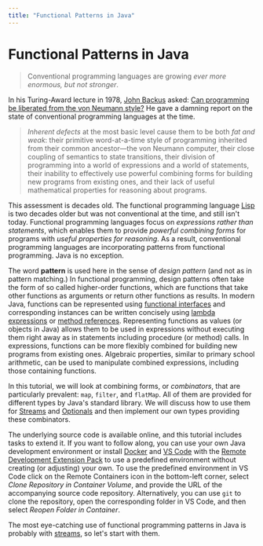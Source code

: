 ```yaml
---
title: "Functional Patterns in Java"
---
```


# Functional Patterns in Java

> Conventional programming languages are growing *ever more enormous, but not stronger*.

In his Turing-Award lecture in 1978,
[John Backus](https://en.wikipedia.org/wiki/John_Backus)
asked:
[Can programming be liberated from the von Neumann style?](https://www.thocp.net/biographies/papers/backus_turingaward_lecture.pdf)
He gave a damning report on the state of conventional programming languages at the time.

> *Inherent defects* at the most basic level cause them to be both *fat and weak*:
> their primitive word-at-a-time style of programming
> inherited from their common ancestor—the von Neumann computer,
> their close coupling of semantics to state transitions,
> their division of programming into a world of expressions and a world of statements,
> their inability to effectively use powerful combining forms
> for building new programs from existing ones,
> and their lack of useful mathematical properties for reasoning about programs.

This assessment is decades old.
The functional programming language
[Lisp](https://en.wikipedia.org/wiki/Lisp_(programming_language))
is two decades older but was not conventional at the time, and still isn't today.
Functional programming languages focus on *expressions rather than statements*,
which enables them to provide *powerful combining forms* for programs
with *useful properties for reasoning*.
As a result, conventional programming languages are incorporating patterns
from functional programming.
Java is no exception.

The word __pattern__ is used here in the sense of *design pattern* 
(and not as in pattern matching.)
In functional programming, design patterns often take the form of so called 
higher-order functions, which are functions that take other functions as arguments
or return other functions as results.
In modern Java, functions can be represented using 
[functional interfaces](https://docs.oracle.com/javase/specs/jls/se14/html/jls-9.html#jls-9.8)
and corresponding instances can be written concisely using
[lambda expressions](https://docs.oracle.com/javase/tutorial/java/javaOO/lambdaexpressions.html)
or 
[method references](https://docs.oracle.com/javase/tutorial/java/javaOO/methodreferences.html).
Representing functions as values (or objects in Java) allows them to be used in expressions
without executing them right away as in statements including procedure (or method) calls.
In expressions, functions can be more flexibly combined 
for building new programs from existing ones.
Algebraic properties, similar to primary school arithmetic, 
can be used to manipulate combined expressions, including those containing functions.

In this tutorial, we will look at combining forms, or *combinators*,
that are particularly prevalent: `map`, `filter`, and `flatMap`.
All of them are provided for different types by Java's standard library.
We will discuss how to use them for [Streams](docs/streams/) and [Optionals](docs/optionals/) and then 
implement our own types providing these combinators.

The underlying source code is available online, 
and this tutorial includes tasks to extend it.
If you want to follow along, you can use your own Java development environment
or install
[Docker](https://docs.docker.com/get-docker/)
and
[VS Code](https://code.visualstudio.com/download)
with the
[Remote Development Extension Pack](https://marketplace.visualstudio.com/items?itemName=ms-vscode-remote.vscode-remote-extensionpack)
to use a predefined environment without creating (or adjusting) your own.
To use the predefined environment in VS Code
click on the Remote Containers icon in the bottom-left corner,
select *Clone Repository in Container Volume*,
and provide the URL of the accompanying source code repository.
Alternatively, you can use `git` to clone the repository,
open the corresponding folder in VS Code,
and then select *Reopen Folder in Container*.

The most eye-catching use of functional programming patterns in Java is probably with
[streams](docs/streams/), so let's start with them.
